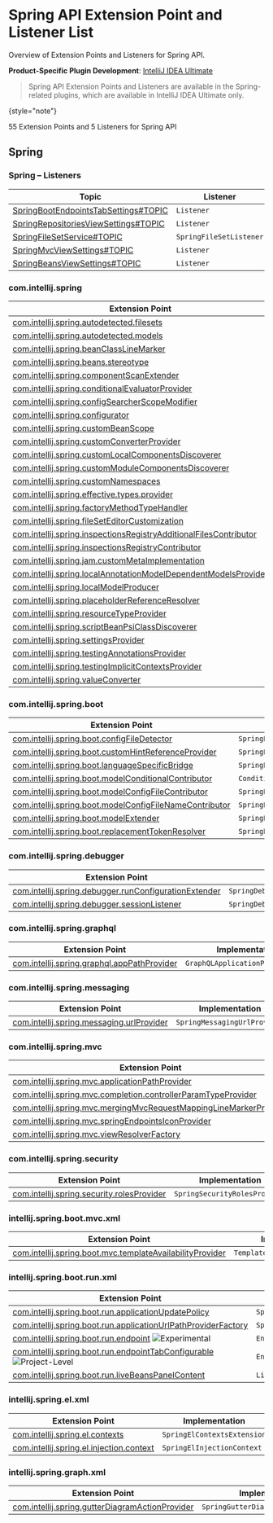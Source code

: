 <!-- Copyright 2000-2024 JetBrains s.r.o. and contributors. Use of this source code is governed by the Apache 2.0 license. -->

<!-- EP List Directory: /plugins/spring/ -->

# Spring API Extension Point and Listener List
<primary-label ref="IntelliJIDEA_Ultimate"/>

<link-summary>Overview of Extension Points and Listeners for Spring API.</link-summary>

<tldr>

**Product-Specific Plugin Development**: [IntelliJ IDEA Ultimate](idea_ultimate.md)

</tldr>

> Spring API Extension Points and Listeners are available in the Spring-related plugins,
> which are available in IntelliJ IDEA Ultimate only.
>
{style="note"}

55 Extension Points and 5 Listeners for Spring API

<include from="snippets.md" element-id="ep_list_legend"/>

## Spring

### Spring – Listeners

| Topic | Listener |
|-------|----------|
| [SpringBootEndpointsTabSettings#TOPIC](https://jb.gg/ipe/listeners?topics=com.intellij.spring.boot.run.lifecycle.tabs.SpringBootEndpointsTabSettings.Listener)  | `Listener` |
| [SpringRepositoriesViewSettings#TOPIC](https://jb.gg/ipe/listeners?topics=com.intellij.spring.data.commons.view.SpringRepositoriesViewSettings.Listener)  | `Listener` |
| [SpringFileSetService#TOPIC](https://jb.gg/ipe/listeners?topics=com.intellij.spring.facet.SpringFileSetService.SpringFileSetListener)  | `SpringFileSetListener` |
| [SpringMvcViewSettings#TOPIC](https://jb.gg/ipe/listeners?topics=com.intellij.spring.mvc.toolwindow.SpringMvcViewSettings.Listener)  | `Listener` |
| [SpringBeansViewSettings#TOPIC](https://jb.gg/ipe/listeners?topics=com.intellij.spring.toolWindow.SpringBeansViewSettings.Listener)  | `Listener` |


### com.intellij.spring

| Extension Point | Implementation |
|-----------------|----------------|
| [com.intellij.spring.autodetected.filesets](https://jb.gg/ipe?extensions=com.intellij.spring.autodetected.filesets) | `SpringAutodetectedFilesetsSearcher` |
| [com.intellij.spring.autodetected.models](https://jb.gg/ipe?extensions=com.intellij.spring.autodetected.models) | `SpringAutodetectedModelsSearcher` |
| [com.intellij.spring.beanClassLineMarker](https://jb.gg/ipe?extensions=com.intellij.spring.beanClassLineMarker) | `BeanClassLineMarker` |
| [com.intellij.spring.beans.stereotype](https://jb.gg/ipe?extensions=com.intellij.spring.beans.stereotype) | `SpringBeanStereotype` |
| [com.intellij.spring.componentScanExtender](https://jb.gg/ipe?extensions=com.intellij.spring.componentScanExtender) | `ComponentScanExtender` |
| [com.intellij.spring.conditionalEvaluatorProvider](https://jb.gg/ipe?extensions=com.intellij.spring.conditionalEvaluatorProvider) | `ConditionalEvaluatorProvider` |
| [com.intellij.spring.configSearcherScopeModifier](https://jb.gg/ipe?extensions=com.intellij.spring.configSearcherScopeModifier) | `ConfigSearcherScopeModifier` |
| [com.intellij.spring.configurator](https://jb.gg/ipe?extensions=com.intellij.spring.configurator) | `SpringConfigurator` |
| [com.intellij.spring.customBeanScope](https://jb.gg/ipe?extensions=com.intellij.spring.customBeanScope) | `SpringCustomBeanScope` |
| [com.intellij.spring.customConverterProvider](https://jb.gg/ipe?extensions=com.intellij.spring.customConverterProvider) | `Provider` |
| [com.intellij.spring.customLocalComponentsDiscoverer](https://jb.gg/ipe?extensions=com.intellij.spring.customLocalComponentsDiscoverer) | `CustomLocalComponentsDiscoverer` |
| [com.intellij.spring.customModuleComponentsDiscoverer](https://jb.gg/ipe?extensions=com.intellij.spring.customModuleComponentsDiscoverer) | `CustomModuleComponentsDiscoverer` |
| [com.intellij.spring.customNamespaces](https://jb.gg/ipe?extensions=com.intellij.spring.customNamespaces) | `SpringCustomNamespaces` |
| [com.intellij.spring.effective.types.provider](https://jb.gg/ipe?extensions=com.intellij.spring.effective.types.provider) | `SpringBeanEffectiveTypeProvider` |
| [com.intellij.spring.factoryMethodTypeHandler](https://jb.gg/ipe?extensions=com.intellij.spring.factoryMethodTypeHandler) | `CustomFactoryMethodTypeHandler` |
| [com.intellij.spring.fileSetEditorCustomization](https://jb.gg/ipe?extensions=com.intellij.spring.fileSetEditorCustomization) | `SpringFileSetEditorCustomization` |
| [com.intellij.spring.inspectionsRegistryAdditionalFilesContributor](https://jb.gg/ipe?extensions=com.intellij.spring.inspectionsRegistryAdditionalFilesContributor) | `AdditionalFilesContributor` |
| [com.intellij.spring.inspectionsRegistryContributor](https://jb.gg/ipe?extensions=com.intellij.spring.inspectionsRegistryContributor) | `Contributor` |
| [com.intellij.spring.jam.customMetaImplementation](https://jb.gg/ipe?extensions=com.intellij.spring.jam.customMetaImplementation) | `n/a` |
| [com.intellij.spring.localAnnotationModelDependentModelsProvider](https://jb.gg/ipe?extensions=com.intellij.spring.localAnnotationModelDependentModelsProvider) | `LocalAnnotationModelDependentModelsProvider` |
| [com.intellij.spring.localModelProducer](https://jb.gg/ipe?extensions=com.intellij.spring.localModelProducer) | `SpringLocalModelProducer` |
| [com.intellij.spring.placeholderReferenceResolver](https://jb.gg/ipe?extensions=com.intellij.spring.placeholderReferenceResolver) | `SpringPlaceholderReferenceResolver` |
| [com.intellij.spring.resourceTypeProvider](https://jb.gg/ipe?extensions=com.intellij.spring.resourceTypeProvider) | `SpringResourceTypeProvider` |
| [com.intellij.spring.scriptBeanPsiClassDiscoverer](https://jb.gg/ipe?extensions=com.intellij.spring.scriptBeanPsiClassDiscoverer) | `ScriptBeanPsiClassDiscoverer` |
| [com.intellij.spring.settingsProvider](https://jb.gg/ipe?extensions=com.intellij.spring.settingsProvider) | `SpringSettingsProvider` |
| [com.intellij.spring.testingAnnotationsProvider](https://jb.gg/ipe?extensions=com.intellij.spring.testingAnnotationsProvider) | `SpringTestingAnnotationsProvider` |
| [com.intellij.spring.testingImplicitContextsProvider](https://jb.gg/ipe?extensions=com.intellij.spring.testingImplicitContextsProvider) | `SpringTestingImplicitContextsProvider` |
| [com.intellij.spring.valueConverter](https://jb.gg/ipe?extensions=com.intellij.spring.valueConverter) | `SpringValueConvertersProvider` |

### com.intellij.spring.boot

| Extension Point | Implementation |
|-----------------|----------------|
| [com.intellij.spring.boot.configFileDetector](https://jb.gg/ipe?extensions=com.intellij.spring.boot.configFileDetector) | `SpringBootConfigFileDetector` |
| [com.intellij.spring.boot.customHintReferenceProvider](https://jb.gg/ipe?extensions=com.intellij.spring.boot.customHintReferenceProvider) | `SpringBootCustomHintReferenceProvider` |
| [com.intellij.spring.boot.languageSpecificBridge](https://jb.gg/ipe?extensions=com.intellij.spring.boot.languageSpecificBridge) | `SpringBootLanguageSpecificBridge` |
| [com.intellij.spring.boot.modelConditionalContributor](https://jb.gg/ipe?extensions=com.intellij.spring.boot.modelConditionalContributor) | `ConditionalContributor` |
| [com.intellij.spring.boot.modelConfigFileContributor](https://jb.gg/ipe?extensions=com.intellij.spring.boot.modelConfigFileContributor) | `SpringBootModelConfigFileContributor` |
| [com.intellij.spring.boot.modelConfigFileNameContributor](https://jb.gg/ipe?extensions=com.intellij.spring.boot.modelConfigFileNameContributor) | `SpringBootModelConfigFileNameContributor` |
| [com.intellij.spring.boot.modelExtender](https://jb.gg/ipe?extensions=com.intellij.spring.boot.modelExtender) | `SpringBootModelExtender` |
| [com.intellij.spring.boot.replacementTokenResolver](https://jb.gg/ipe?extensions=com.intellij.spring.boot.replacementTokenResolver) | `SpringBootReplacementTokenResolver` |

### com.intellij.spring.debugger

| Extension Point | Implementation |
|-----------------|----------------|
| [com.intellij.spring.debugger.runConfigurationExtender](https://jb.gg/ipe?extensions=com.intellij.spring.debugger.runConfigurationExtender) | `SpringDebuggerRunConfigurationExtender` |
| [com.intellij.spring.debugger.sessionListener](https://jb.gg/ipe?extensions=com.intellij.spring.debugger.sessionListener) | `SpringDebuggerSessionListener` |

### com.intellij.spring.graphql

| Extension Point | Implementation |
|-----------------|----------------|
| [com.intellij.spring.graphql.appPathProvider](https://jb.gg/ipe?extensions=com.intellij.spring.graphql.appPathProvider) | `GraphQLApplicationPathProvider` |

### com.intellij.spring.messaging

| Extension Point | Implementation |
|-----------------|----------------|
| [com.intellij.spring.messaging.urlProvider](https://jb.gg/ipe?extensions=com.intellij.spring.messaging.urlProvider) | `SpringMessagingUrlProvider` |

### com.intellij.spring.mvc

| Extension Point | Implementation |
|-----------------|----------------|
| [com.intellij.spring.mvc.applicationPathProvider](https://jb.gg/ipe?extensions=com.intellij.spring.mvc.applicationPathProvider) | `SpringApplicationPathProvider` |
| [com.intellij.spring.mvc.completion.controllerParamTypeProvider](https://jb.gg/ipe?extensions=com.intellij.spring.mvc.completion.controllerParamTypeProvider) | `ControllerParameterProvider` |
| [com.intellij.spring.mvc.mergingMvcRequestMappingLineMarkerProvider](https://jb.gg/ipe?extensions=com.intellij.spring.mvc.mergingMvcRequestMappingLineMarkerProvider) | `SpringMergingMvcRequestMappingLineMarkerProvider` |
| [com.intellij.spring.mvc.springEndpointsIconProvider](https://jb.gg/ipe?extensions=com.intellij.spring.mvc.springEndpointsIconProvider) | `SpringEndpointsIconProvider` |
| [com.intellij.spring.mvc.viewResolverFactory](https://jb.gg/ipe?extensions=com.intellij.spring.mvc.viewResolverFactory) | `ViewResolverFactory` |

### com.intellij.spring.security

| Extension Point | Implementation |
|-----------------|----------------|
| [com.intellij.spring.security.rolesProvider](https://jb.gg/ipe?extensions=com.intellij.spring.security.rolesProvider) | `SpringSecurityRolesProvider` |

### intellij.spring.boot.mvc.xml

| Extension Point | Implementation |
|-----------------|----------------|
| [com.intellij.spring.boot.mvc.templateAvailabilityProvider](https://jb.gg/ipe?extensions=com.intellij.spring.boot.mvc.templateAvailabilityProvider) | `TemplateAvailabilityProvider` |

### intellij.spring.boot.run.xml

| Extension Point | Implementation |
|-----------------|----------------|
| [com.intellij.spring.boot.run.applicationUpdatePolicy](https://jb.gg/ipe?extensions=com.intellij.spring.boot.run.applicationUpdatePolicy) | `SpringBootApplicationUpdatePolicy` |
| [com.intellij.spring.boot.run.applicationUrlPathProviderFactory](https://jb.gg/ipe?extensions=com.intellij.spring.boot.run.applicationUrlPathProviderFactory) | `SpringBootApplicationUrlPathProviderFactory` |
| [com.intellij.spring.boot.run.endpoint](https://jb.gg/ipe?extensions=com.intellij.spring.boot.run.endpoint) ![Experimental][experimental] | `Endpoint` |
| [com.intellij.spring.boot.run.endpointTabConfigurable](https://jb.gg/ipe?extensions=com.intellij.spring.boot.run.endpointTabConfigurable) ![Project-Level][project-level] | `EndpointTabConfigurable` |
| [com.intellij.spring.boot.run.liveBeansPanelContent](https://jb.gg/ipe?extensions=com.intellij.spring.boot.run.liveBeansPanelContent) | `LiveBeansPanelContent` |

### intellij.spring.el.xml

| Extension Point | Implementation |
|-----------------|----------------|
| [com.intellij.spring.el.contexts](https://jb.gg/ipe?extensions=com.intellij.spring.el.contexts) | `SpringElContextsExtension` |
| [com.intellij.spring.el.injection.context](https://jb.gg/ipe?extensions=com.intellij.spring.el.injection.context) | `SpringElInjectionContext` |

### intellij.spring.graph.xml

| Extension Point | Implementation |
|-----------------|----------------|
| [com.intellij.spring.gutterDiagramActionProvider](https://jb.gg/ipe?extensions=com.intellij.spring.gutterDiagramActionProvider) | `SpringGutterDiagramActionProvider` |

[deprecated]: https://img.shields.io/badge/-Deprecated-lightgrey?style=flat-square
[removal]: https://img.shields.io/badge/-Removal-red?style=flat-square
[obsolete]: https://img.shields.io/badge/-Obsolete-grey?style=flat-square
[experimental]: https://img.shields.io/badge/-Experimental-violet?style=flat-square
[internal]: https://img.shields.io/badge/-Internal-darkred?style=flat-square
[project-level]: https://img.shields.io/badge/-Project--Level-blue?style=flat-square
[non-dynamic]: https://img.shields.io/badge/-Non--Dynamic-orange?style=flat-square
[dumb-aware]: https://img.shields.io/badge/-DumbAware-darkgreen?style=flat-square
